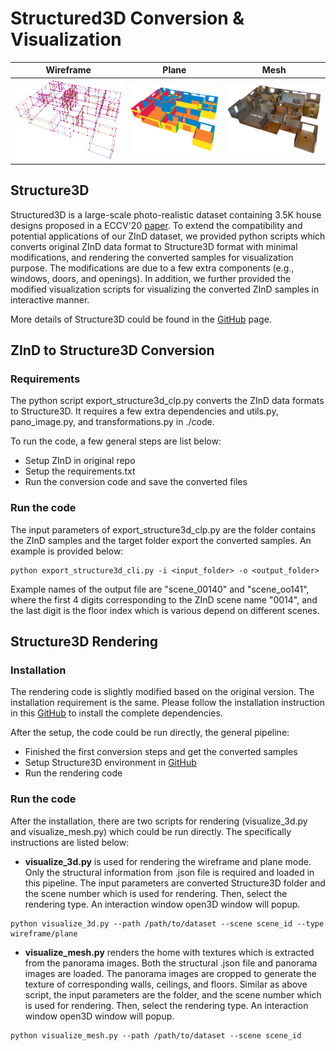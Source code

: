 # Structured3D Conversion & Visualization

| Wireframe                             | Plane                         | Mesh                             |
| ------------------------------------- | ----------------------------- | ------------------------------------- |
| ![Wireframe](assets/wireframe.png) | ![plane](assets/plane.png) | ![floorplan](assets/mesh.png) |

## Structure3D

Structured3D is a large-scale photo-realistic dataset containing 3.5K house designs proposed in a ECCV'20 [paper](https://www.ecva.net/papers/eccv_2020/papers_ECCV/papers/123540494.pdf). To extend the compatibility 
and potential applications of our ZInD dataset, we provided python scripts which converts original ZInD data format
to Structure3D format with minimal modifications, and rendering the converted samples for visualization purpose. The modifications are due to a few extra components (e.g., windows, 
doors, and openings). In addition, we further provided the modified visualization scripts for visualizing the converted
ZInD samples in interactive manner.

More details of Structure3D could be found in the [GitHub](https://github.com/bertjiazheng/Structured3D) page.


## ZInD to Structure3D Conversion

### Requirements
The python script export_structure3d_clp.py converts the ZInD data formats to Structure3D. It requires a few extra
dependencies and utils.py, pano_image.py, and transformations.py in ./code.

To run the code, a few general steps are list below:

* Setup ZInD in original repo
* Setup the requirements.txt
* Run the conversion code and save the converted files

### Run the code
The input parameters of export_structure3d_clp.py are the folder contains the ZInD samples and the target folder export the converted
samples. An example is provided below:
```
python export_structure3d_cli.py -i <input_folder> -o <output_folder>
```
Example names of the output file are "scene_00140" and "scene_oo141", where the first 4 digits corresponding to the ZInD
scene name "0014", and the last digit is the floor index which is various depend on different scenes.

## Structure3D Rendering

### Installation
The rendering code is slightly modified based on the original version. The installation requirement is the same. Please
follow the installation instruction in this [GitHub](https://github.com/bertjiazheng/Structured3D) to install the complete
dependencies.

After the setup, the code could be run directly, the general pipeline:
* Finished the first conversion steps and get the converted samples
* Setup Structure3D environment in [GitHub](https://github.com/bertjiazheng/Structured3D)
* Run the rendering code

### Run the code
After the installation, there are two scripts for rendering (visualize_3d.py and visualize_mesh.py) which could be 
run directly. The specifically instructions are listed below:

* **visualize_3d.py** is used for rendering the wireframe and plane mode. Only the structural information from .json file
is required and loaded in this pipeline. The input parameters are converted Structure3D
folder and the scene number which is used for rendering. Then, select the rendering type. An interaction window
open3D window will popup. 
```
python visualize_3d.py --path /path/to/dataset --scene scene_id --type wireframe/plane
```

* **visualize_mesh.py** renders the home with textures which is extracted from the panorama images. Both the structural
.json file and panorama images are loaded. The panorama images are cropped to generate the texture of corresponding walls,
ceilings, and floors. Similar as above script, the input parameters are the folder, and the scene number which is used for rendering. Then, select the rendering type. An interaction window
open3D window will popup.
```
python visualize_mesh.py --path /path/to/dataset --scene scene_id
```


